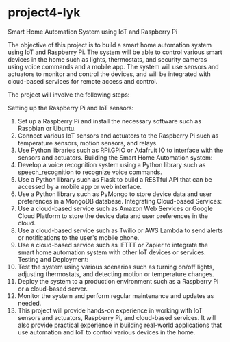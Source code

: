 # project4-lyk

Smart Home Automation System using IoT and Raspberry Pi

The objective of this project is to build a smart home automation system using IoT and Raspberry Pi. The system will be able to control various smart devices in the home such as lights, thermostats, and security cameras using voice commands and a mobile app. The system will use sensors and actuators to monitor and control the devices, and will be integrated with cloud-based services for remote access and control.

The project will involve the following steps:

Setting up the Raspberry Pi and IoT sensors:
1. Set up a Raspberry Pi and install the necessary software such as Raspbian or Ubuntu.
2. Connect various IoT sensors and actuators to the Raspberry Pi such as temperature sensors, motion sensors, and relays.
3. Use Python libraries such as RPi.GPIO or Adafruit IO to interface with the sensors and actuators.
Building the Smart Home Automation system:
1. Develop a voice recognition system using a Python library such as speech_recognition to recognize voice commands.
2. Use a Python library such as Flask to build a RESTful API that can be accessed by a mobile app or web interface.
3. Use a Python library such as PyMongo to store device data and user preferences in a MongoDB database.
Integrating Cloud-based Services:
1. Use a cloud-based service such as Amazon Web Services or Google Cloud Platform to store the device data and user preferences in the cloud.
2. Use a cloud-based service such as Twilio or AWS Lambda to send alerts or notifications to the user's mobile phone.
3. Use a cloud-based service such as IFTTT or Zapier to integrate the smart home automation system with other IoT devices or services.
Testing and Deployment:
1. Test the system using various scenarios such as turning on/off lights, adjusting thermostats, and detecting motion or temperature changes.
2. Deploy the system to a production environment such as a Raspberry Pi or a cloud-based server.
3. Monitor the system and perform regular maintenance and updates as needed.
4. This project will provide hands-on experience in working with IoT sensors and actuators, Raspberry Pi, and cloud-based services. It will also provide practical experience in building real-world applications that use automation and IoT to control various devices in the home.
